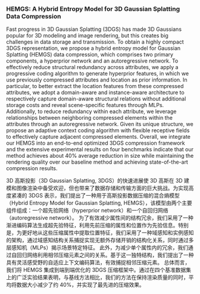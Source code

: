 ### HEMGS: A Hybrid Entropy Model for 3D Gaussian Splatting Data Compression
Fast progress in 3D Gaussian Splatting (3DGS) has made 3D Gaussians popular for 3D modeling and image rendering, but this creates big challenges in data storage and transmission. To obtain a highly compact 3DGS representation, we propose a hybrid entropy model for Gaussian Splatting (HEMGS) data compression, which comprises two primary components, a hyperprior network and an autoregressive network. To effectively reduce structural redundancy across attributes, we apply a progressive coding algorithm to generate hyperprior features, in which we use previously compressed attributes and location as prior information. In particular, to better extract the location features from these compressed attributes, we adopt a domain-aware and instance-aware architecture to respectively capture domain-aware structural relations without additional storage costs and reveal scene-specific features through MLPs. Additionally, to reduce redundancy within each attribute, we leverage relationships between neighboring compressed elements within the attributes through an autoregressive network. Given its unique structure, we propose an adaptive context coding algorithm with flexible receptive fields to effectively capture adjacent compressed elements. Overall, we integrate our HEMGS into an end-to-end optimized 3DGS compression framework and the extensive experimental results on four benchmarks indicate that our method achieves about 40\% average reduction in size while maintaining the rendering quality over our baseline method and achieving state-of-the-art compression results.

3D 高斯投影（3D Gaussian Splatting, 3DGS）的快速进展使 3D 高斯在 3D 建模和图像渲染中备受欢迎，但也带来了数据存储和传输方面的巨大挑战。为实现高度紧凑的 3DGS 表示，我们提出了一种用于高斯投影数据压缩的混合熵模型（Hybrid Entropy Model for Gaussian Splatting, HEMGS），该模型由两个主要组件组成：一个超先验网络（hyperprior network）和一个自回归网络（autoregressive network）。
为了有效减少属性间的结构冗余，我们采用了一种渐进编码算法生成超先验特征，利用先前压缩的属性和位置作为先验信息。特别是，为更好地从这些压缩属性中提取位置特征，我们采用了一种域感知和实例感知的架构，通过域感知结构关系捕捉实现无额外存储开销的结构化关系，同时通过多层感知机（MLPs）揭示场景特定特征。
此外，为减少单个属性内的冗余，我们通过自回归网络利用相邻压缩元素之间的关系。基于这一独特结构，我们提出了一种具有灵活感受野的自适应上下文编码算法，有效捕捉相邻压缩元素。
总体而言，我们将 HEMGS 集成到端到端优化的 3DGS 压缩框架中。通过在四个基准数据集上的广泛实验结果表明，与基线方法相比，我们的方法在保持渲染质量的同时，平均将数据大小减少了约 40%，并实现了最先进的压缩效果。

